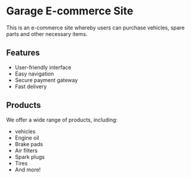 # Garage E-commerce Site

This is an e-commerce site whereby users can purchase vehicles, spare parts and other necessary items.

## Features

- User-friendly interface
- Easy navigation
- Secure payment gateway
- Fast delivery

## Products

We offer a wide range of products, including:

- vehicles
- Engine oil
- Brake pads
- Air filters
- Spark plugs
- Tires
- And more!



